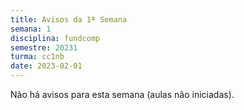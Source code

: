 ```yaml
---
title: Avisos da 1ª Semana
semana: 1
disciplina: fundcomp
semestre: 20231
turma: cc1nb
date: 2023-02-01
---
```


Não há avisos para esta semana (aulas não iniciadas).
